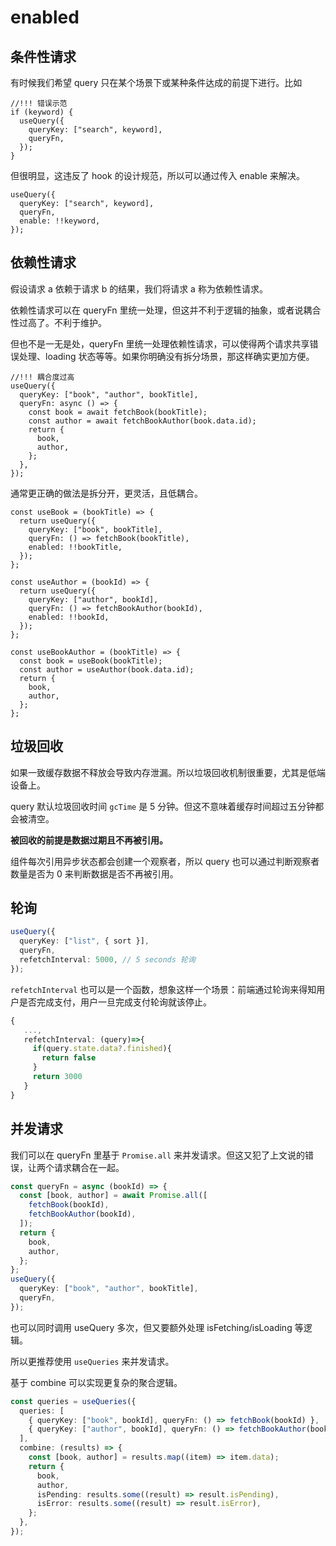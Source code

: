 # enabled

## 条件性请求

有时候我们希望 query 只在某个场景下或某种条件达成的前提下进行。比如

```tsx
//!!! 错误示范
if (keyword) {
  useQuery({
    queryKey: ["search", keyword],
    queryFn,
  });
}
```

但很明显，这违反了 hook 的设计规范，所以可以通过传入 enable 来解决。

```tsx
useQuery({
  queryKey: ["search", keyword],
  queryFn,
  enable: !!keyword,
});
```

## 依赖性请求

假设请求 a 依赖于请求 b 的结果，我们将请求 a 称为依赖性请求。

依赖性请求可以在 queryFn 里统一处理，但这并不利于逻辑的抽象，或者说耦合性过高了。不利于维护。

但也不是一无是处，queryFn 里统一处理依赖性请求，可以使得两个请求共享错误处理、loading 状态等等。如果你明确没有拆分场景，那这样确实更加方便。

```tsx
//!!! 耦合度过高
useQuery({
  queryKey: ["book", "author", bookTitle],
  queryFn: async () => {
    const book = await fetchBook(bookTitle);
    const author = await fetchBookAuthor(book.data.id);
    return {
      book,
      author,
    };
  },
});
```

通常更正确的做法是拆分开，更灵活，且低耦合。

```tsx
const useBook = (bookTitle) => {
  return useQuery({
    queryKey: ["book", bookTitle],
    queryFn: () => fetchBook(bookTitle),
    enabled: !!bookTitle,
  });
};
```

```tsx
const useAuthor = (bookId) => {
  return useQuery({
    queryKey: ["author", bookId],
    queryFn: () => fetchBookAuthor(bookId),
    enabled: !!bookId,
  });
};
```

```tsx
const useBookAuthor = (bookTitle) => {
  const book = useBook(bookTitle);
  const author = useAuthor(book.data.id);
  return {
    book,
    author,
  };
};
```

## 垃圾回收

如果一致缓存数据不释放会导致内存泄漏。所以垃圾回收机制很重要，尤其是低端设备上。

query 默认垃圾回收时间 `gcTime` 是 5 分钟。但这不意味着缓存时间超过五分钟都会被清空。

**被回收的前提是数据过期且不再被引用。**

组件每次引用异步状态都会创建一个观察者，所以 query 也可以通过判断观察者数量是否为 0 来判断数据是否不再被引用。

## 轮询

```ts
useQuery({
  queryKey: ["list", { sort }],
  queryFn,
  refetchInterval: 5000, // 5 seconds 轮询
});
```

`refetchInterval` 也可以是一个函数，想象这样一个场景：前端通过轮询来得知用户是否完成支付，用户一旦完成支付轮询就该停止。

```ts
{
   ...,
   refetchInterval: (query)=>{
     if(query.state.data?.finished){
       return false
     }
     return 3000
   }
}
```

## 并发请求

我们可以在 queryFn 里基于 `Promise.all` 来并发请求。但这又犯了上文说的错误，让两个请求耦合在一起。

```ts
const queryFn = async (bookId) => {
  const [book, author] = await Promise.all([
    fetchBook(bookId),
    fetchBookAuthor(bookId),
  ]);
  return {
    book,
    author,
  };
};
useQuery({
  queryKey: ["book", "author", bookTitle],
  queryFn,
});
```

也可以同时调用 useQuery 多次，但又要额外处理 isFetching/isLoading 等逻辑。

所以更推荐使用 `useQueries` 来并发请求。

基于 combine 可以实现更复杂的聚合逻辑。

```ts
const queries = useQueries({
  queries: [
    { queryKey: ["book", bookId], queryFn: () => fetchBook(bookId) },
    { queryKey: ["author", bookId], queryFn: () => fetchBookAuthor(bookn Id) },
  ],
  combine: (results) => {
    const [book, author] = results.map((item) => item.data);
    return {
      book,
      author,
      isPending: results.some((result) => result.isPending),
      isError: results.some((result) => result.isError),
    };
  },
});
```
